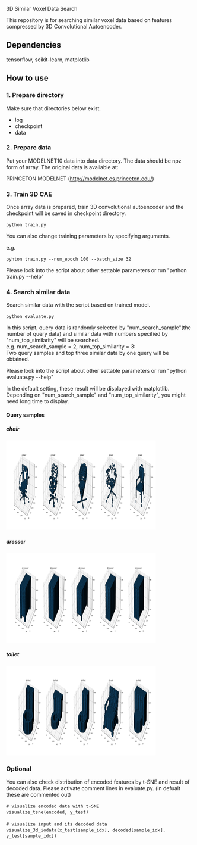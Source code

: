 3D Similar Voxel Data Search

This repository is for searching similar voxel data based on features compressed by 3D Convolutional Autoencoder.

## Dependencies
tensorflow, scikit-learn, matplotlib

## How to use
### 1. Prepare directory
Make sure that directories below exist.
* log
* checkpoint
* data

### 2. Prepare data
Put your MODELNET10 data into data directory. The data should be npz form of array. The original data is available at:

PRINCETON MODELNET
(http://modelnet.cs.princeton.edu/)

### 3. Train 3D CAE
Once array data is prepared, train 3D convolutional autoencoder and the checkpoint will be saved in checkpoint directory.
```
python train.py
```
You can also change training parameters by specifying arguments.

e.g.

```
pyhton train.py --num_epoch 100 --batch_size 32
```
Please look into the script about other settable parameters or
run "python train.py --help"

### 4. Search similar data
Search similar data with the script based on trained model.
```
python evaluate.py
```
In this script, query data is randomly selected by "num_search_sample"(the number of query data) and similar data with numbers specified by "num_top_similarity" will be searched.  
e.g. num_search_sample = 2, num_top_similarity = 3:  
Two query samples and top three similar data by one query will be obtained.

Please look into the script about other settable parameters or
run "python evaluate.py --help"

In the default setting, these result will be displayed with matplotlib. Depending on "num_search_sample" and "num_top_similarity", you might need long time to display.

#### Query samples
##### chair
<img src="img/sim1.png" width=80% height=80%>

##### dresser
<img src="img/sim2.png" width=80% height=80%>

##### toilet
<img src="img/sim3.png" width=80% height=80%>

### Optional
You can also check distribution of encoded features by t-SNE and result of decoded data.
Please activate comment lines in evaluate.py. (in defualt these are commented out)

```
# visualize encoded data with t-SNE
visualize_tsne(encoded, y_test)

# visualize input and its decoded data
visualize_3d_iodata(x_test[sample_idx], decoded[sample_idx], y_test[sample_idx])
```
